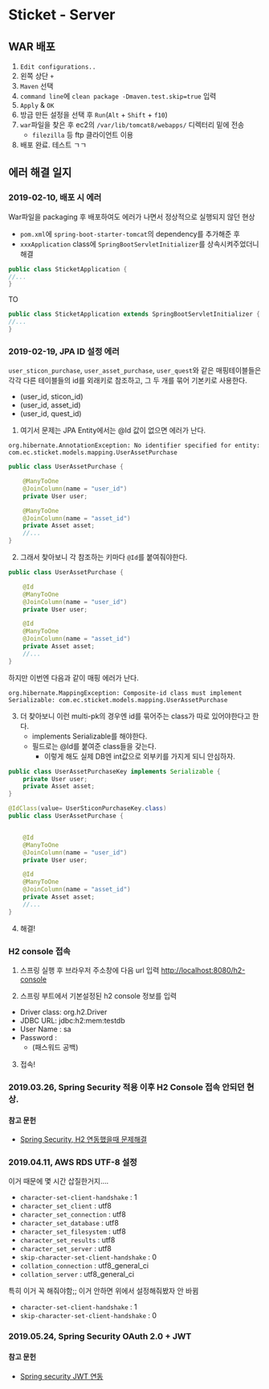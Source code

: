# Sticket - Server

## WAR 배포

1. `Edit configurations..` 
2. 왼쪽 상단 `+`
3. `Maven` 선택
4. `command line`에 `clean package -Dmaven.test.skip=true` 입력
5. `Apply` & `OK`
6. 방금 만든 설정을 선택 후 `Run`(`Alt` + `Shift` + `f10`)
7. `war`파일을 찾은 후 ec2의 `/var/lib/tomcat8/webapps/` 디렉터리 밑에 전송
    - `filezilla` 등 ftp 클라이언트 이용
8. 배포 완료. 테스트 ㄱㄱ

## 에러 해결 일지

### 2019-02-10, 배포 시 에러

War파일을 packaging 후 배포하여도 에러가 나면서 정상적으로 실행되지 않던 현상

- `pom.xml`에 `spring-boot-starter-tomcat`의 dependency를 추가해준 후
- `xxxApplication` class에 `SpringBootServletInitializer`를 상속시켜주었더니 해결

```java
public class SticketApplication {
//...
}
```

TO

```java
public class SticketApplication extends SpringBootServletInitializer {
//...
}
```

### 2019-02-19, JPA ID 설정 에러

`user_sticon_purchase`, `user_asset_purchase`, `user_quest`와 같은 매핑테이블들은
각각 다른 테이블들의 id를 외래키로 참조하고, 그 두 개를 묶어 기본키로 사용한다.
- (user_id, sticon_id)
- (user_id, asset_id)
- (user_id, quest_id)
 
1. 여기서 문제는 JPA Entity에서는 @Id 값이 없으면 에러가 난다.
```
org.hibernate.AnnotationException: No identifier specified for entity: com.ec.sticket.models.mapping.UserAssetPurchase
```

```java
public class UserAssetPurchase {

    @ManyToOne
    @JoinColumn(name = "user_id")
    private User user;

    @ManyToOne
    @JoinColumn(name = "asset_id")
    private Asset asset;
    //...
}
```

2. 그래서 찾아보니 각 참조하는 키마다 `@Id`를 붙여줘야한다.
```java
public class UserAssetPurchase {

    @Id
    @ManyToOne
    @JoinColumn(name = "user_id")
    private User user;

    @Id
    @ManyToOne
    @JoinColumn(name = "asset_id")
    private Asset asset;
    //...
}

```

하지만 이번엔 다음과 같이 매핑 에러가 난다.
```
org.hibernate.MappingException: Composite-id class must implement Serializable: com.ec.sticket.models.mapping.UserAssetPurchase
```

3. 더 찾아보니 이런 multi-pk의 경우엔 id를 묶어주는 class가 따로 있어야한다고 한다.
    - implements Serializable를 해야한다.
    - 필드로는 @Id를 붙여준 class들을 갖는다.
        - 이렇게 해도 실제 DB엔 int값으로 외부키를 가지게 되니 안심하자.
```java
public class UserAssetPurchaseKey implements Serializable {
    private User user;
    private Asset asset;
}
```

```java
@IdClass(value= UserSticonPurchaseKey.class)
public class UserAssetPurchase {


    @Id
    @ManyToOne
    @JoinColumn(name = "user_id")
    private User user;

    @Id
    @ManyToOne
    @JoinColumn(name = "asset_id")
    private Asset asset;
    //...
}
```

4. 해결!

### H2 console 접속

1. 스프링 실행 후 브라우저 주소창에 다음 url 입력 
[http://localhost:8080/h2-console](http://localhost:8080/h2-console)

2. 스프링 부트에서 기본설정된 h2 console 정보를 입력

- Driver class: org.h2.Driver
- JDBC URL: jdbc:h2:mem:testdb
- User Name : sa
- Password : 
    - (패스워드 공백)

3. 접속!

### 2019.03.26, Spring Security 적용 이후 H2 Console 접속 안되던 현상.



#### 참고 문헌

- [Spring Security, H2 연동했을때 문제해결](https://www.slipp.net/questions/546)

### 2019.04.11, AWS RDS UTF-8 설정

이거 때문에 몇 시간 삽질한거지....
- `character-set-client-handshake` : 1
- `character_set_client` : utf8
- `character_set_connection` : utf8
- `character_set_database` : utf8
- `character_set_filesystem` : utf8
- `character_set_results` : utf8
- `character_set_server` : utf8
- `skip-character-set-client-handshake` : 0
- `collation_connection` : utf8_general_ci
- `collation_server` : utf8_general_ci

특히 이거 꼭 해줘야함;; 이거 안하면 위에서 설정해줘봤자 안 바뀜
- `character-set-client-handshake` : 1
- `skip-character-set-client-handshake` : 0

### 2019.05.24, Spring Security OAuth 2.0 + JWT

#### 참고 문헌

- [Spring security JWT 연동](https://yookeun.github.io/java/2017/07/23/spring-jwt/)